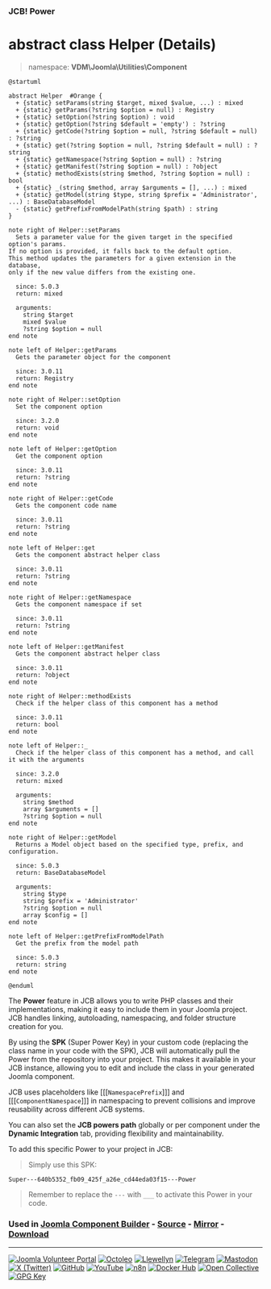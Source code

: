 ### JCB! Power
# abstract class Helper (Details)
> namespace: **VDM\Joomla\Utilities\Component**

```uml
@startuml

abstract Helper  #Orange {
  + {static} setParams(string $target, mixed $value, ...) : mixed
  + {static} getParams(?string $option = null) : Registry
  + {static} setOption(?string $option) : void
  + {static} getOption(?string $default = 'empty') : ?string
  + {static} getCode(?string $option = null, ?string $default = null) : ?string
  + {static} get(?string $option = null, ?string $default = null) : ?string
  + {static} getNamespace(?string $option = null) : ?string
  + {static} getManifest(?string $option = null) : ?object
  + {static} methodExists(string $method, ?string $option = null) : bool
  + {static} _(string $method, array $arguments = [], ...) : mixed
  + {static} getModel(string $type, string $prefix = 'Administrator', ...) : BaseDatabaseModel
  - {static} getPrefixFromModelPath(string $path) : string
}

note right of Helper::setParams
  Sets a parameter value for the given target in the specified option's params.
If no option is provided, it falls back to the default option.
This method updates the parameters for a given extension in the database,
only if the new value differs from the existing one.

  since: 5.0.3
  return: mixed
  
  arguments:
    string $target
    mixed $value
    ?string $option = null
end note

note left of Helper::getParams
  Gets the parameter object for the component

  since: 3.0.11
  return: Registry
end note

note right of Helper::setOption
  Set the component option

  since: 3.2.0
  return: void
end note

note left of Helper::getOption
  Get the component option

  since: 3.0.11
  return: ?string
end note

note right of Helper::getCode
  Gets the component code name

  since: 3.0.11
  return: ?string
end note

note left of Helper::get
  Gets the component abstract helper class

  since: 3.0.11
  return: ?string
end note

note right of Helper::getNamespace
  Gets the component namespace if set

  since: 3.0.11
  return: ?string
end note

note left of Helper::getManifest
  Gets the component abstract helper class

  since: 3.0.11
  return: ?object
end note

note right of Helper::methodExists
  Check if the helper class of this component has a method

  since: 3.0.11
  return: bool
end note

note left of Helper::_
  Check if the helper class of this component has a method, and call it with the arguments

  since: 3.2.0
  return: mixed
  
  arguments:
    string $method
    array $arguments = []
    ?string $option = null
end note

note right of Helper::getModel
  Returns a Model object based on the specified type, prefix, and configuration.

  since: 5.0.3
  return: BaseDatabaseModel
  
  arguments:
    string $type
    string $prefix = 'Administrator'
    ?string $option = null
    array $config = []
end note

note left of Helper::getPrefixFromModelPath
  Get the prefix from the model path

  since: 5.0.3
  return: string
end note

@enduml
```

The **Power** feature in JCB allows you to write PHP classes and their implementations,
making it easy to include them in your Joomla project. JCB handles linking, autoloading,
namespacing, and folder structure creation for you.

By using the **SPK** (Super Power Key) in your custom code (replacing the class name
in your code with the SPK), JCB will automatically pull the Power from the repository
into your project. This makes it available in your JCB instance, allowing you to edit
and include the class in your generated Joomla component.

JCB uses placeholders like [[[`NamespacePrefix`]]] and [[[`ComponentNamespace`]]] in
namespacing to prevent collisions and improve reusability across different JCB systems.

You can also set the **JCB powers path** globally or per component under the
**Dynamic Integration** tab, providing flexibility and maintainability.

To add this specific Power to your project in JCB:

> Simply use this SPK:
```
Super---640b5352_fb09_425f_a26e_cd44eda03f15---Power
```
> Remember to replace the `---` with `___` to activate this Power in your code.

### Used in [Joomla Component Builder](https://www.joomlacomponentbuilder.com) - [Source](https://git.vdm.dev/joomla/Component-Builder) - [Mirror](https://github.com/vdm-io/Joomla-Component-Builder) - [Download](https://git.vdm.dev/joomla/pkg-component-builder/releases)

---
[![Joomla Volunteer Portal](https://img.shields.io/badge/-Joomla-gold?logo=joomla)](https://volunteers.joomla.org/joomlers/1396-llewellyn-van-der-merwe "Join Llewellyn on the Joomla Volunteer Portal: Shaping the Future Together!") [![Octoleo](https://img.shields.io/badge/-Octoleo-black?logo=linux)](https://git.vdm.dev/octoleo "--quiet") [![Llewellyn](https://img.shields.io/badge/-Llewellyn-ffffff?logo=gitea)](https://git.vdm.dev/Llewellyn "Collaborate and Innovate with Llewellyn on Git: Building a Better Code Future!") [![Telegram](https://img.shields.io/badge/-Telegram-blue?logo=telegram)](https://t.me/Joomla_component_builder "Join Llewellyn and the Community on Telegram: Building Joomla Components Together!") [![Mastodon](https://img.shields.io/badge/-Mastodon-9e9eec?logo=mastodon)](https://joomla.social/@llewellyn "Connect and Engage with Llewellyn on Joomla Social: Empowering Communities, One Post at a Time!") [![X (Twitter)](https://img.shields.io/badge/-X-black?logo=x)](https://x.com/llewellynvdm "Join the Conversation with Llewellyn on X: Where Ideas Take Flight!") [![GitHub](https://img.shields.io/badge/-GitHub-181717?logo=github)](https://github.com/Llewellynvdm "Build, Innovate, and Thrive with Llewellyn on GitHub: Turning Ideas into Impact!") [![YouTube](https://img.shields.io/badge/-YouTube-ff0000?logo=youtube)](https://www.youtube.com/@OctoYou "Explore, Learn, and Create with Llewellyn on YouTube: Your Gateway to Inspiration!") [![n8n](https://img.shields.io/badge/-n8n-black?logo=n8n)](https://n8n.io/creators/octoleo "Effortless Automation and Impactful Workflows with Llewellyn on n8n!") [![Docker Hub](https://img.shields.io/badge/-Docker-grey?logo=docker)](https://hub.docker.com/u/llewellyn "Llewellyn on Docker: Containerize Your Creativity!") [![Open Collective](https://img.shields.io/badge/-Donate-green?logo=opencollective)](https://opencollective.com/joomla-component-builder "Donate towards JCB: Help Llewellyn financially so he can continue developing this great tool!") [![GPG Key](https://img.shields.io/badge/-GPG-blue?logo=gnupg)](https://git.vdm.dev/Llewellyn/gpg "Unlock Trust and Security with Llewellyn's GPG Key: Your Gateway to Verified Connections!")